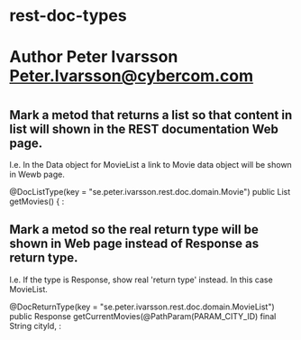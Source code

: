 # rest-doc-types
#
# Author Peter Ivarsson Peter.Ivarsson@cybercom.com
#


Mark a metod that returns a list so that content in list will shown in the REST documentation Web page.
-------------------------------------------------------------------------------------------------------

I.e. In the Data object for MovieList a link to Movie data object will be shown in Wewb page.

@DocListType(key = "se.peter.ivarsson.rest.doc.domain.Movie")
public List<Movie> getMovies() {
:


Mark a metod so the real return type will be shown in Web page instead of Response as return type.
--------------------------------------------------------------------------------------------------

I.e. If the type is Response, show real 'return type' instead.
In this case MovieList.

@DocReturnType(key = "se.peter.ivarsson.rest.doc.domain.MovieList")
public Response getCurrentMovies(@PathParam(PARAM_CITY_ID) final String cityId,
:


